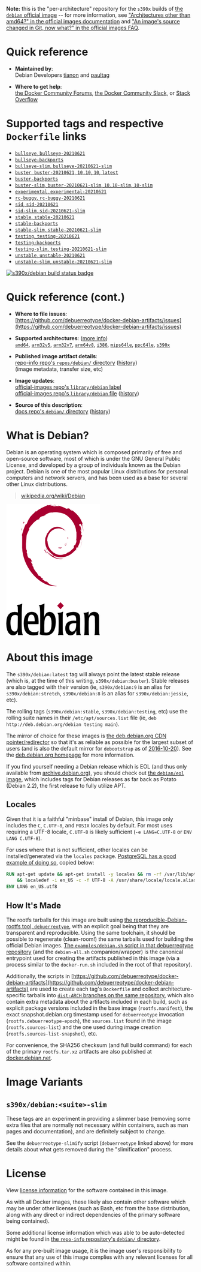 <!--

********************************************************************************

WARNING:

    DO NOT EDIT "debian/README.md"

    IT IS AUTO-GENERATED

    (from the other files in "debian/" combined with a set of templates)

********************************************************************************

-->

**Note:** this is the "per-architecture" repository for the `s390x` builds of [the `debian` official image](https://hub.docker.com/_/debian) -- for more information, see ["Architectures other than amd64?" in the official images documentation](https://github.com/docker-library/official-images#architectures-other-than-amd64) and ["An image's source changed in Git, now what?" in the official images FAQ](https://github.com/docker-library/faq#an-images-source-changed-in-git-now-what).

# Quick reference

-	**Maintained by**:  
	Debian Developers [tianon](https://qa.debian.org/developer.php?login=tianon) and [paultag](https://qa.debian.org/developer.php?login=paultag)

-	**Where to get help**:  
	[the Docker Community Forums](https://forums.docker.com/), [the Docker Community Slack](https://dockr.ly/slack), or [Stack Overflow](https://stackoverflow.com/search?tab=newest&q=docker)

# Supported tags and respective `Dockerfile` links

-	[`bullseye`, `bullseye-20210621`](https://github.com/debuerreotype/docker-debian-artifacts/blob/296659d8855ee79e91507b85cade40d99ab893f2/bullseye/Dockerfile)
-	[`bullseye-backports`](https://github.com/debuerreotype/docker-debian-artifacts/blob/296659d8855ee79e91507b85cade40d99ab893f2/bullseye/backports/Dockerfile)
-	[`bullseye-slim`, `bullseye-20210621-slim`](https://github.com/debuerreotype/docker-debian-artifacts/blob/296659d8855ee79e91507b85cade40d99ab893f2/bullseye/slim/Dockerfile)
-	[`buster`, `buster-20210621`, `10.10`, `10`, `latest`](https://github.com/debuerreotype/docker-debian-artifacts/blob/296659d8855ee79e91507b85cade40d99ab893f2/buster/Dockerfile)
-	[`buster-backports`](https://github.com/debuerreotype/docker-debian-artifacts/blob/296659d8855ee79e91507b85cade40d99ab893f2/buster/backports/Dockerfile)
-	[`buster-slim`, `buster-20210621-slim`, `10.10-slim`, `10-slim`](https://github.com/debuerreotype/docker-debian-artifacts/blob/296659d8855ee79e91507b85cade40d99ab893f2/buster/slim/Dockerfile)
-	[`experimental`, `experimental-20210621`](https://github.com/debuerreotype/docker-debian-artifacts/blob/296659d8855ee79e91507b85cade40d99ab893f2/experimental/Dockerfile)
-	[`rc-buggy`, `rc-buggy-20210621`](https://github.com/debuerreotype/docker-debian-artifacts/blob/296659d8855ee79e91507b85cade40d99ab893f2/rc-buggy/Dockerfile)
-	[`sid`, `sid-20210621`](https://github.com/debuerreotype/docker-debian-artifacts/blob/296659d8855ee79e91507b85cade40d99ab893f2/sid/Dockerfile)
-	[`sid-slim`, `sid-20210621-slim`](https://github.com/debuerreotype/docker-debian-artifacts/blob/296659d8855ee79e91507b85cade40d99ab893f2/sid/slim/Dockerfile)
-	[`stable`, `stable-20210621`](https://github.com/debuerreotype/docker-debian-artifacts/blob/296659d8855ee79e91507b85cade40d99ab893f2/stable/Dockerfile)
-	[`stable-backports`](https://github.com/debuerreotype/docker-debian-artifacts/blob/296659d8855ee79e91507b85cade40d99ab893f2/stable/backports/Dockerfile)
-	[`stable-slim`, `stable-20210621-slim`](https://github.com/debuerreotype/docker-debian-artifacts/blob/296659d8855ee79e91507b85cade40d99ab893f2/stable/slim/Dockerfile)
-	[`testing`, `testing-20210621`](https://github.com/debuerreotype/docker-debian-artifacts/blob/296659d8855ee79e91507b85cade40d99ab893f2/testing/Dockerfile)
-	[`testing-backports`](https://github.com/debuerreotype/docker-debian-artifacts/blob/296659d8855ee79e91507b85cade40d99ab893f2/testing/backports/Dockerfile)
-	[`testing-slim`, `testing-20210621-slim`](https://github.com/debuerreotype/docker-debian-artifacts/blob/296659d8855ee79e91507b85cade40d99ab893f2/testing/slim/Dockerfile)
-	[`unstable`, `unstable-20210621`](https://github.com/debuerreotype/docker-debian-artifacts/blob/296659d8855ee79e91507b85cade40d99ab893f2/unstable/Dockerfile)
-	[`unstable-slim`, `unstable-20210621-slim`](https://github.com/debuerreotype/docker-debian-artifacts/blob/296659d8855ee79e91507b85cade40d99ab893f2/unstable/slim/Dockerfile)

[![s390x/debian build status badge](https://img.shields.io/jenkins/s/https/doi-janky.infosiftr.net/job/multiarch/job/s390x/job/debian.svg?label=s390x/debian%20%20build%20job)](https://doi-janky.infosiftr.net/job/multiarch/job/s390x/job/debian/)

# Quick reference (cont.)

-	**Where to file issues**:  
	[https://github.com/debuerreotype/docker-debian-artifacts/issues](https://github.com/debuerreotype/docker-debian-artifacts/issues)

-	**Supported architectures**: ([more info](https://github.com/docker-library/official-images#architectures-other-than-amd64))  
	[`amd64`](https://hub.docker.com/r/amd64/debian/), [`arm32v5`](https://hub.docker.com/r/arm32v5/debian/), [`arm32v7`](https://hub.docker.com/r/arm32v7/debian/), [`arm64v8`](https://hub.docker.com/r/arm64v8/debian/), [`i386`](https://hub.docker.com/r/i386/debian/), [`mips64le`](https://hub.docker.com/r/mips64le/debian/), [`ppc64le`](https://hub.docker.com/r/ppc64le/debian/), [`s390x`](https://hub.docker.com/r/s390x/debian/)

-	**Published image artifact details**:  
	[repo-info repo's `repos/debian/` directory](https://github.com/docker-library/repo-info/blob/master/repos/debian) ([history](https://github.com/docker-library/repo-info/commits/master/repos/debian))  
	(image metadata, transfer size, etc)

-	**Image updates**:  
	[official-images repo's `library/debian` label](https://github.com/docker-library/official-images/issues?q=label%3Alibrary%2Fdebian)  
	[official-images repo's `library/debian` file](https://github.com/docker-library/official-images/blob/master/library/debian) ([history](https://github.com/docker-library/official-images/commits/master/library/debian))

-	**Source of this description**:  
	[docs repo's `debian/` directory](https://github.com/docker-library/docs/tree/master/debian) ([history](https://github.com/docker-library/docs/commits/master/debian))

# What is Debian?

Debian is an operating system which is composed primarily of free and open-source software, most of which is under the GNU General Public License, and developed by a group of individuals known as the Debian project. Debian is one of the most popular Linux distributions for personal computers and network servers, and has been used as a base for several other Linux distributions.

> [wikipedia.org/wiki/Debian](https://en.wikipedia.org/wiki/Debian)

![logo](https://raw.githubusercontent.com/docker-library/docs/b449be7df57e9ed9086bb5821bfb5d6cdc5d67a4/debian/logo.png)

# About this image

The `s390x/debian:latest` tag will always point the latest stable release (which is, at the time of this writing, `s390x/debian:buster`). Stable releases are also tagged with their version (ie, `s390x/debian:9` is an alias for `s390x/debian:stretch`, `s390x/debian:8` is an alias for `s390x/debian:jessie`, etc).

The rolling tags (`s390x/debian:stable`, `s390x/debian:testing`, etc) use the rolling suite names in their `/etc/apt/sources.list` file (ie, `deb http://deb.debian.org/debian testing main`).

The mirror of choice for these images is [the deb.debian.org CDN pointer/redirector](https://deb.debian.org) so that it's as reliable as possible for the largest subset of users (and is also the default mirror for `debootstrap` as of [2016-10-20](https://anonscm.debian.org/cgit/d-i/debootstrap.git/commit/?id=9e8bc60ad1ccf3a25ce7890526b70059f3e770de)). See the [deb.debian.org homepage](https://deb.debian.org) for more information.

If you find yourself needing a Debian release which is EOL (and thus only available from [archive.debian.org](http://archive.debian.org)), you should check out [the `debian/eol` image](https://hub.docker.com/r/debian/eol/), which includes tags for Debian releases as far back as Potato (Debian 2.2), the first release to fully utilize APT.

## Locales

Given that it is a faithful "minbase" install of Debian, this image only includes the `C`, `C.UTF-8`, and `POSIX` locales by default. For most uses requiring a UTF-8 locale, `C.UTF-8` is likely sufficient (`-e LANG=C.UTF-8` or `ENV LANG C.UTF-8`).

For uses where that is not sufficient, other locales can be installed/generated via the `locales` package. [PostgreSQL has a good example of doing so](https://github.com/docker-library/postgres/blob/69bc540ecfffecce72d49fa7e4a46680350037f9/9.6/Dockerfile#L21-L24), copied below:

```dockerfile
RUN apt-get update && apt-get install -y locales && rm -rf /var/lib/apt/lists/* \
	&& localedef -i en_US -c -f UTF-8 -A /usr/share/locale/locale.alias en_US.UTF-8
ENV LANG en_US.utf8
```

## How It's Made

The rootfs tarballs for this image are built using [the reproducible-Debian-rootfs tool, `debuerreotype`](https://github.com/debuerreotype/debuerreotype), with an explicit goal being that they are transparent and reproducible. Using the same toolchain, it should be possible to regenerate (clean-room!) the same tarballs used for building the official Debian images. [The `examples/debian.sh` script in that debuerreotype repository](https://github.com/debuerreotype/debuerreotype/blob/master/examples/debian.sh) (and the `debian-all.sh` companion/wrapper) is the canonical entrypoint used for creating the artifacts published in this image (via a process similar to the `docker-run.sh` included in the root of that repository).

Additionally, the scripts in [https://github.com/debuerreotype/docker-debian-artifacts](https://github.com/debuerreotype/docker-debian-artifacts) are used to create each tag's `Dockerfile` and collect architecture-specific tarballs into [`dist-ARCH` branches on the same repository](https://github.com/debuerreotype/docker-debian-artifacts/branches), which also contain extra metadata about the artifacts included in each build, such as explicit package versions included in the base image (`rootfs.manifest`), the exact snapshot.debian.org timestamp used for `debuerreotype` invocation (`rootfs.debuerreotype-epoch`), the `sources.list` found in the image (`rootfs.sources-list`) and the one used during image creation (`rootfs.sources-list-snapshot`), etc.

For convenience, the SHA256 checksum (and full build command) for each of the primary `rootfs.tar.xz` artifacts are also published at [docker.debian.net](https://docker.debian.net/).

# Image Variants

## `s390x/debian:<suite>-slim`

These tags are an experiment in providing a slimmer base (removing some extra files that are normally not necessary within containers, such as man pages and documentation), and are definitely subject to change.

See the `debuerreotype-slimify` script (`debuerreotype` linked above) for more details about what gets removed during the "slimification" process.

# License

View [license information](https://www.debian.org/social_contract#guidelines) for the software contained in this image.

As with all Docker images, these likely also contain other software which may be under other licenses (such as Bash, etc from the base distribution, along with any direct or indirect dependencies of the primary software being contained).

Some additional license information which was able to be auto-detected might be found in [the `repo-info` repository's `debian/` directory](https://github.com/docker-library/repo-info/tree/master/repos/debian).

As for any pre-built image usage, it is the image user's responsibility to ensure that any use of this image complies with any relevant licenses for all software contained within.
